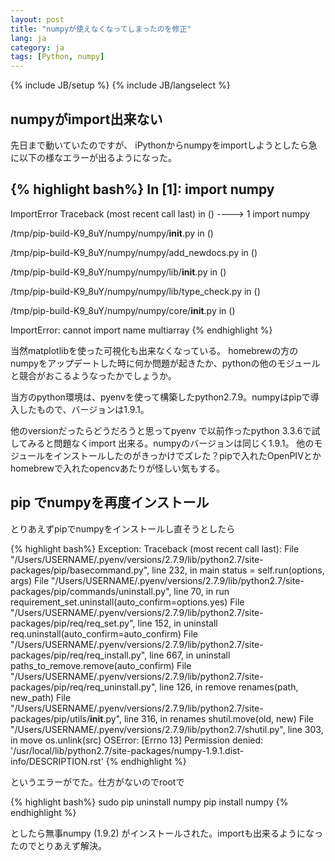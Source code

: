 ```yaml
---
layout: post
title: "numpyが使えなくなってしまったのを修正"
lang: ja
category: ja
tags: [Python, numpy]
---
```

{% include JB/setup %}
{% include JB/langselect %}


## numpyがimport出来ない

先日まで動いていたのですが、
iPythonからnumpyをimportしようとしたら急に以下の様なエラーが出るようになった。

{% highlight bash%}
In [1]: import numpy
---------------------------------------------------------------------------
ImportError                               Traceback (most recent call last)
<ipython-input-1-5a0bd626bb1d> in <module>()
----> 1 import numpy

/tmp/pip-build-K9_8uY/numpy/numpy/__init__.py in <module>()

/tmp/pip-build-K9_8uY/numpy/numpy/add_newdocs.py in <module>()

/tmp/pip-build-K9_8uY/numpy/numpy/lib/__init__.py in <module>()

/tmp/pip-build-K9_8uY/numpy/numpy/lib/type_check.py in <module>()

/tmp/pip-build-K9_8uY/numpy/numpy/core/__init__.py in <module>()

ImportError: cannot import name multiarray
{% endhighlight %}

当然matplotlibを使った可視化も出来なくなっている。
homebrewの方のnumpyをアップデートした時に何か問題が起きたか、pythonの他のモジュールと競合がおこるようなったかでしょうか。

当方のpython環境は、pyenvを使って構築したpython2.7.9。numpyはpipで導入したもので、バージョンは1.9.1。

他のversionだったらどうだろうと思ってpyenv で以前作ったpython 3.3.6で試してみると問題なくimport 出来る。numpyのバージョンは同じく1.9.1。
他のモジュールをインストールしたのがきっかけでズレた？pipで入れたOpenPIVとかhomebrewで入れたopencvあたりが怪しい気もする。


## pip でnumpyを再度インストール

とりあえずpipでnumpyをインストールし直そうとしたら

{% highlight bash%}
Exception:
Traceback (most recent call last):
  File "/Users/USERNAME/.pyenv/versions/2.7.9/lib/python2.7/site-packages/pip/basecommand.py", line 232, in main
    status = self.run(options, args)
  File "/Users/USERNAME/.pyenv/versions/2.7.9/lib/python2.7/site-packages/pip/commands/uninstall.py", line 70, in run
    requirement_set.uninstall(auto_confirm=options.yes)
  File "/Users/USERNAME/.pyenv/versions/2.7.9/lib/python2.7/site-packages/pip/req/req_set.py", line 152, in uninstall
    req.uninstall(auto_confirm=auto_confirm)
  File "/Users/USERNAME/.pyenv/versions/2.7.9/lib/python2.7/site-packages/pip/req/req_install.py", line 667, in uninstall
    paths_to_remove.remove(auto_confirm)
  File "/Users/USERNAME/.pyenv/versions/2.7.9/lib/python2.7/site-packages/pip/req/req_uninstall.py", line 126, in remove
    renames(path, new_path)
  File "/Users/USERNAME/.pyenv/versions/2.7.9/lib/python2.7/site-packages/pip/utils/__init__.py", line 316, in renames
    shutil.move(old, new)
  File "/Users/USERNAME/.pyenv/versions/2.7.9/lib/python2.7/shutil.py", line 303, in move
    os.unlink(src)
OSError: [Errno 13] Permission denied: '/usr/local/lib/python2.7/site-packages/numpy-1.9.1.dist-info/DESCRIPTION.rst'
{% endhighlight %}

というエラーがでた。仕方がないのでrootで

{% highlight bash%}
sudo pip uninstall numpy
pip install numpy
{% endhighlight %}

としたら無事numpy (1.9.2) がインストールされた。importも出来るようになったのでとりあえず解決。

